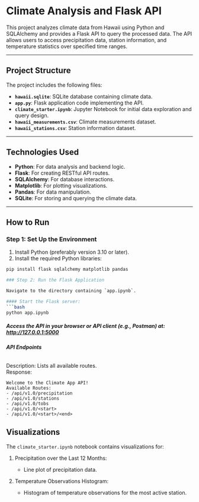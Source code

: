 # **Climate Analysis and Flask API**

This project analyzes climate data from Hawaii using Python and SQLAlchemy and provides a Flask API to query the processed data. The API allows users to access precipitation data, station information, and temperature statistics over specified time ranges.

---

## **Project Structure**
The project includes the following files:

- **`hawaii.sqlite`**: SQLite database containing climate data.
- **`app.py`**: Flask application code implementing the API.
- **`climate_starter.ipynb`**: Jupyter Notebook for initial data exploration and query design.
- **`hawaii_measurements.csv`**: Climate measurements dataset.
- **`hawaii_stations.csv`**: Station information dataset.

---

## **Technologies Used**
- **Python**: For data analysis and backend logic.
- **Flask**: For creating RESTful API routes.
- **SQLAlchemy**: For database interactions.
- **Matplotlib**: For plotting visualizations.
- **Pandas**: For data manipulation.
- **SQLite**: For storing and querying the climate data.

---

## **How to Run**

### **Step 1: Set Up the Environment**
1. Install Python (preferably version 3.10 or later).
2. Install the required Python libraries:
```bash
pip install flask sqlalchemy matplotlib pandas

### Step 2: Run the Flask Application

Navigate to the directory containing `app.ipynb`.

#### Start the Flask server:
```bash
python app.ipynb
```
##### Access the API in your browser or API client (e.g., Postman) at: http://127.0.0.1:5000

##### API Endpoints
######
Description: Lists all available routes.  
Response:
```plaintext
Welcome to the Climate App API!
Available Routes:
- /api/v1.0/precipitation
- /api/v1.0/stations
- /api/v1.0/tobs
- /api/v1.0/<start>
- /api/v1.0/<start>/<end>
```

## **Visualizations**

The `climate_starter.ipynb` notebook contains visualizations for:

1. Precipitation over the Last 12 Months:
   - Line plot of precipitation data.

2. Temperature Observations Histogram:
   - Histogram of temperature observations for the most active station.




   
